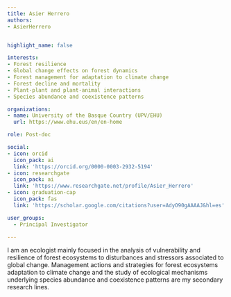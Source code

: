 ```yaml
---
title: Asier Herrero
authors:
- AsierHerrero


highlight_name: false

interests:
- Forest resilience
- Global change effects on forest dynamics
- Forest management for adaptation to climate change
- Forest decline and mortality
- Plant-plant and plant-animal interactions
- Species abundance and coexistence patterns

organizations:
- name: University of the Basque Country (UPV/EHU)
  url: https://www.ehu.eus/en/en-home

role: Post-doc

social:
- icon: orcid
  icon_pack: ai
  link: 'https://orcid.org/0000-0003-2932-5194'
- icon: researchgate
  icon_pack: ai
  link: 'https://www.researchgate.net/profile/Asier_Herrero'
- icon: graduation-cap
  icon_pack: fas
  link: 'https://scholar.google.com/citations?user=AdyO90gAAAAJ&hl=es'

user_groups: 
  - Principal Investigator

---
```


I am an ecologist mainly focused in the analysis of vulnerability and resilience of forest ecosystems to disturbances and stressors associated to global change. Management actions and strategies for forest ecosystems adaptation to climate change and the study of ecological mechanisms underlying species abundance and coexistence patterns are my secondary research lines.
